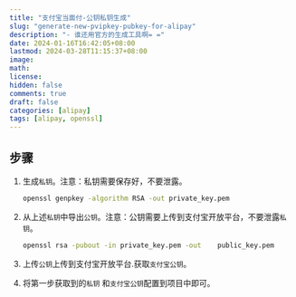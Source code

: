 ```yaml
---
title: "支付宝当面付-公钥私钥生成"
slug: "generate-new-pvipkey-pubkey-for-alipay"
description: "- 谁还用官方的生成工具啊= ="
date: 2024-01-16T16:42:05+08:00
lastmod: 2024-03-28T11:15:37+08:00
image: 
math: 
license: 
hidden: false
comments: true
draft: false
categories: [alipay]
tags: [alipay, openssl]
---
```


## 步骤

1. 生成`私钥`。注意：私钥需要保存好，不要泄露。

    ```bash
    openssl genpkey -algorithm RSA -out private_key.pem
    ```

2. 从上述`私钥`中导出`公钥`。注意：公钥需要上传到支付宝开放平台，不要泄露`私钥`。

    ```bash
    openssl rsa -pubout -in private_key.pem -out    public_key.pem
    ```

3. 上传`公钥`上传到支付宝开放平台.获取`支付宝公钥`。

4. 将第一步获取到的`私钥` 和`支付宝公钥`配置到项目中即可。
